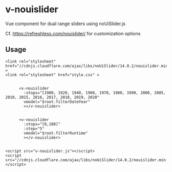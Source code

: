 # v-nouislider
Vue component for dual range sliders using noUiSlider.js

Cf. https://refreshless.com/nouislider/ for customization options


## Usage


    <link rel="stylesheet" href="//cdnjs.cloudflare.com/ajax/libs/noUiSlider/14.0.2/nouislider.min.css" >
    <link rel="stylesheet" href="style.css" >
    
    
          <v-nouislider 
            :stops="[1900, 1920, 1940, 1960, 1970, 1980, 1990, 2000, 2005, 2010, 2015, 2016, 2017, 2018, 2019, 2020"
            vmodel="$root.filterDateYear"
            ></v-nouislider>
              
              
          <v-nouislider 
            :stops="[0,180]" 
            :step="5"
            vmodel="$root.filterRuntime"
            ></v-nouislider>
              
    
    <script src="v-nouislider.js"></script>
    <script src="//cdnjs.cloudflare.com/ajax/libs/noUiSlider/14.0.2/nouislider.min.js"></script>

